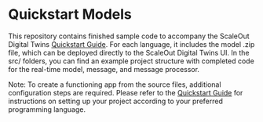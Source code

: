 # Quickstart Models

This repository contains finished sample code to accompany the ScaleOut Digital Twins [Quickstart Guide](https://static.scaleoutsoftware.com/docs/digital_twin_user_guide/quickstart/intro.html). For each language, it includes the model .zip file, which can be deployed directly to the ScaleOut Digital Twins UI. In the src/ folders, you can find an example project structure with completed code for the real-time model, message, and message processor. 

Note: To create a functioning app from the source files, additional configuration steps are required. Please refer to the [Quickstart Guide](https://static.scaleoutsoftware.com/docs/digital_twin_user_guide/quickstart/intro.html) for instructions on setting up your project according to your preferred programming language.